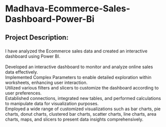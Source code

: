 # Madhava-Ecommerce-Sales-Dashboard-Power-Bi
<h2 align="left">Project Description:</h2>

###

<p align="left">I have analyzed the Ecommerce sales data and created an interactive dashboard using Power BI.<br><br>Developed an interactive dashboard to monitor and analyze online sales data effectively.<br>Implemented Complex Parameters to enable detailed exploration within worksheets, enhancing user interaction.<br>Utilized various filters and slicers to customize the dashboard according to user preferences.<br>Established connections, integrated new tables, and performed calculations to manipulate data for visualization purposes.<br>Employed a wide range of customized visualizations such as bar charts, pie charts, donut charts, clustered bar charts, scatter charts, line charts, area charts, maps, and slicers to present data insights comprehensively.</p>

###
